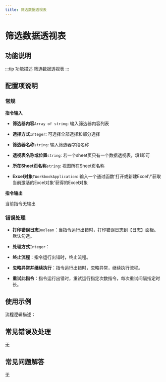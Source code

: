 ```yaml
---
title: 筛选数据透视表
---
```


# 筛选数据透视表

## 功能说明

:::tip 功能描述
筛选数据透视表
:::

## 配置项说明

### 常规

**指令输入**

- **筛选器内容**`Array of string`: 输入筛选器内容列表

- **选择方式**`Integer`: 可选择全部选择和部分选择

- **筛选器名称**`string`: 输入筛选器字段名称

- **透视表名称或位置**`string`: 若一个sheet页只有一个数据透视表，填1即可

- **所在Sheet页名称**`string`: 视图所在Sheet页名称

- **Excel对象**`TWorkbookApplication`: 输入一个通过函数'打开或新建Excel'/'获取当前激活的Excel对象'获得的Excel对象


**指令输出**

当前指令无输出

### 错误处理

- **打印错误日志**`Boolean`：当指令运行出错时，打印错误日志到【日志】面板。默认勾选。

- **处理方式**`Integer`：

 - **终止流程**：指令运行出错时，终止流程。

 - **忽略异常并继续执行**：指令运行出错时，忽略异常，继续执行流程。

 - **重试此指令**：指令运行出错时，重试运行指定次数指令，每次重试间隔指定时长。

## 使用示例

流程逻辑描述：

## 常见错误及处理

无

## 常见问题解答

无

